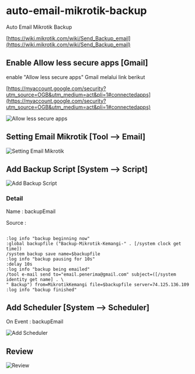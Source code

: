 # auto-email-mikrotik-backup
Auto Email Mikrotik Backup 

[https://wiki.mikrotik.com/wiki/Send_Backup_email](https://wiki.mikrotik.com/wiki/Send_Backup_email)


## Enable Allow less secure apps [Gmail]
enable "Allow less secure apps" Gmail melalui link berikut

[https://myaccount.google.com/security?utm_source=OGB&utm_medium=act&pli=1#connectedapps](https://myaccount.google.com/security?utm_source=OGB&utm_medium=act&pli=1#connectedapps)

![Allow less secure apps](https://raw.githubusercontent.com/laksa19/auto-email-mikrotik-backup/master/img/1.png)

## Setting Email Mikrotik [Tool --> Email]
![Setting Email Mikrotik](https://raw.githubusercontent.com/laksa19/auto-email-mikrotik-backup/master/img/2.png)

## Add Backup Script [System --> Script]
![Add Backup Script](https://raw.githubusercontent.com/laksa19/auto-email-mikrotik-backup/master/img/3.png)
### Detail
Name : backupEmail

Source : 
```

:log info "backup beginning now"
:global backupfile ("Backup-Mikrotik-Kemangi-" . [/system clock get time])
/system backup save name=$backupfile
:log info "backup pausing for 10s"
:delay 10s
:log info "backup being emailed"
/tool e-mail send to="email.penerima@gmail.com" subject=([/system identity get name] . \
" Backup") from=MikrotikKemangi file=$backupfile server=74.125.136.109
:log info "backup finished"

```
## Add Scheduler [System --> Scheduler]
On Event : backupEmail

![Add Scheduler](https://raw.githubusercontent.com/laksa19/auto-email-mikrotik-backup/master/img/4.png)

## Review
![Review](https://raw.githubusercontent.com/laksa19/auto-email-mikrotik-backup/master/img/5.png)
